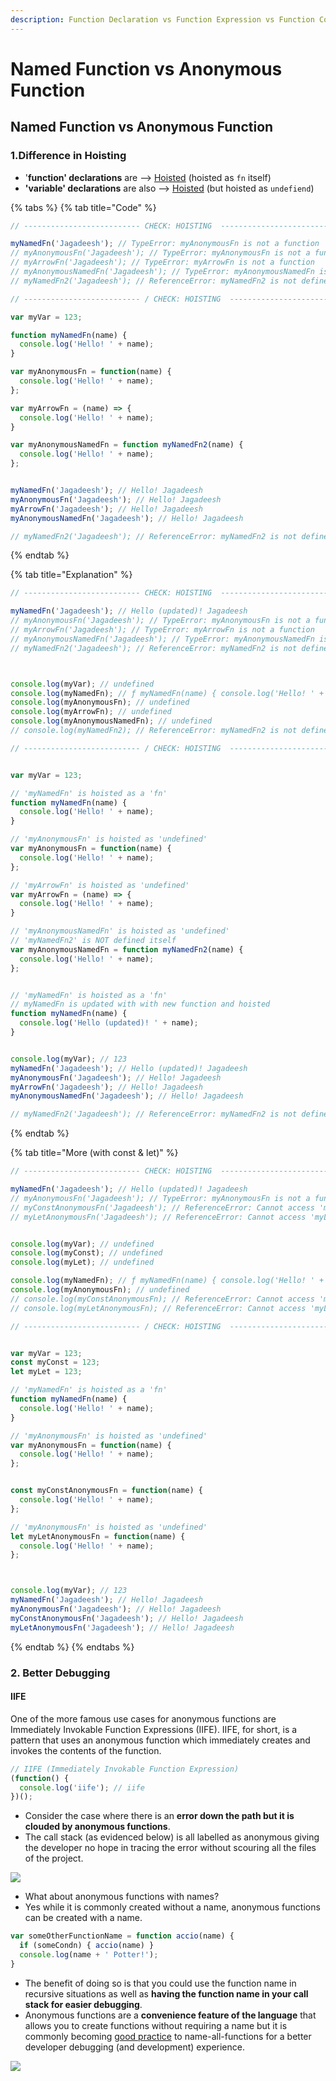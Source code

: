 ```yaml
---
description: Function Declaration vs Function Expression vs Function Constructor
---
```


# Named Function vs Anonymous Function

## Named Function vs Anonymous Function

### 1.Difference in Hoisting

* '**function' declarations** are --&gt; [Hoisted](https://developer.mozilla.org/en-US/docs/Glossary/Hoisting)  \(hoisted as `fn` itself\)
* **'variable' declarations** are also --&gt; [Hoisted](https://developer.mozilla.org/en-US/docs/Glossary/Hoisting)  \(but hoisted as `undefiend`\)

{% tabs %}
{% tab title="Code" %}
```javascript
// -------------------------- CHECK: HOISTING  --------------------------

myNamedFn('Jagadeesh'); // TypeError: myAnonymousFn is not a function
// myAnonymousFn('Jagadeesh'); // TypeError: myAnonymousFn is not a function
// myArrowFn('Jagadeesh'); // TypeError: myArrowFn is not a function
// myAnonymousNamedFn('Jagadeesh'); // TypeError: myAnonymousNamedFn is not a function
// myNamedFn2('Jagadeesh'); // ReferenceError: myNamedFn2 is not defined

// -------------------------- / CHECK: HOISTING  --------------------------

var myVar = 123;

function myNamedFn(name) {
  console.log('Hello! ' + name);
}

var myAnonymousFn = function(name) {
  console.log('Hello! ' + name);
};

var myArrowFn = (name) => {
  console.log('Hello! ' + name);
}

var myAnonymousNamedFn = function myNamedFn2(name) {
  console.log('Hello! ' + name);
};


myNamedFn('Jagadeesh'); // Hello! Jagadeesh
myAnonymousFn('Jagadeesh'); // Hello! Jagadeesh
myArrowFn('Jagadeesh'); // Hello! Jagadeesh
myAnonymousNamedFn('Jagadeesh'); // Hello! Jagadeesh

// myNamedFn2('Jagadeesh'); // ReferenceError: myNamedFn2 is not defined
```
{% endtab %}

{% tab title="Explanation" %}
```javascript
// -------------------------- CHECK: HOISTING  --------------------------

myNamedFn('Jagadeesh'); // Hello (updated)! Jagadeesh
// myAnonymousFn('Jagadeesh'); // TypeError: myAnonymousFn is not a function
// myArrowFn('Jagadeesh'); // TypeError: myArrowFn is not a function
// myAnonymousNamedFn('Jagadeesh'); // TypeError: myAnonymousNamedFn is not a function
// myNamedFn2('Jagadeesh'); // ReferenceError: myNamedFn2 is not defined



console.log(myVar); // undefined
console.log(myNamedFn); // ƒ myNamedFn(name) { console.log('Hello! ' + name) }
console.log(myAnonymousFn); // undefined
console.log(myArrowFn); // undefined
console.log(myAnonymousNamedFn); // undefined
// console.log(myNamedFn2); // ReferenceError: myNamedFn2 is not defined

// -------------------------- / CHECK: HOISTING  --------------------------


var myVar = 123;

// 'myNamedFn' is hoisted as a 'fn'
function myNamedFn(name) {
  console.log('Hello! ' + name);
}

// 'myAnonymousFn' is hoisted as 'undefined'
var myAnonymousFn = function(name) {
  console.log('Hello! ' + name);
};

// 'myArrowFn' is hoisted as 'undefined'
var myArrowFn = (name) => {
  console.log('Hello! ' + name);
}

// 'myAnonymousNamedFn' is hoisted as 'undefined'
// 'myNamedFn2' is NOT defined itself 
var myAnonymousNamedFn = function myNamedFn2(name) {
  console.log('Hello! ' + name);
};


// 'myNamedFn' is hoisted as a 'fn'
// myNamedFn is updated with with new function and hoisted
function myNamedFn(name) {
  console.log('Hello (updated)! ' + name);
}


console.log(myVar); // 123
myNamedFn('Jagadeesh'); // Hello (updated)! Jagadeesh
myAnonymousFn('Jagadeesh'); // Hello! Jagadeesh
myArrowFn('Jagadeesh'); // Hello! Jagadeesh
myAnonymousNamedFn('Jagadeesh'); // Hello! Jagadeesh

// myNamedFn2('Jagadeesh'); // ReferenceError: myNamedFn2 is not defined
```
{% endtab %}

{% tab title="More \(with const & let\)" %}
```javascript
// -------------------------- CHECK: HOISTING  --------------------------

myNamedFn('Jagadeesh'); // Hello (updated)! Jagadeesh
// myAnonymousFn('Jagadeesh'); // TypeError: myAnonymousFn is not a function
// myConstAnonymousFn('Jagadeesh'); // ReferenceError: Cannot access 'myConstAnonymousFn' before initialization
// myLetAnonymousFn('Jagadeesh'); // ReferenceError: Cannot access 'myLetAnonymousFn' before initialization


console.log(myVar); // undefined
console.log(myConst); // undefined
console.log(myLet); // undefined

console.log(myNamedFn); // ƒ myNamedFn(name) { console.log('Hello! ' + name) }
console.log(myAnonymousFn); // undefined
// console.log(myConstAnonymousFn); // ReferenceError: Cannot access 'myConstAnonymousFn' before initialization
// console.log(myLetAnonymousFn); // ReferenceError: Cannot access 'myLetAnonymousFn' before initialization

// -------------------------- / CHECK: HOISTING  --------------------------


var myVar = 123;
const myConst = 123;
let myLet = 123;

// 'myNamedFn' is hoisted as a 'fn'
function myNamedFn(name) {
  console.log('Hello! ' + name);
}

// 'myAnonymousFn' is hoisted as 'undefined'
var myAnonymousFn = function(name) {
  console.log('Hello! ' + name);
};


const myConstAnonymousFn = function(name) {
  console.log('Hello! ' + name);
};

// 'myAnonymousFn' is hoisted as 'undefined'
let myLetAnonymousFn = function(name) {
  console.log('Hello! ' + name);
};



console.log(myVar); // 123
myNamedFn('Jagadeesh'); // Hello! Jagadeesh
myAnonymousFn('Jagadeesh'); // Hello! Jagadeesh
myConstAnonymousFn('Jagadeesh'); // Hello! Jagadeesh
myLetAnonymousFn('Jagadeesh'); // Hello! Jagadeesh
```
{% endtab %}
{% endtabs %}

### 2. Better Debugging

#### IIFE

One of the more famous use cases for anonymous functions are Immediately Invokable Function Expressions \(IIFE\). IIFE, for short, is a pattern that uses an anonymous function which immediately creates and invokes the contents of the function.

```javascript
// IIFE (Immediately Invokable Function Expression)
(function() {
  console.log('iife'); // iife
})();
```

* Consider the case where there is an **error down the path but it is clouded by anonymous functions**. 
* The call stack \(as evidenced below\) is all labelled as anonymous giving the developer no hope in tracing the error without scouring all the files of the project.

![](https://media.licdn.com/dms/image/C4E12AQELf_WmgcYJKA/article-inline_image-shrink_1500_2232/0?e=1574899200&v=beta&t=OHcEPGzyJ9BP7k6YHBtKB7tyxwWFstya5-f0m2PXT3I)

* What about anonymous functions with names? 
* Yes while it is commonly created without a name, anonymous functions can be created with a name.

```javascript
var someOtherFunctionName = function accio(name) {
  if (someCondn) { accio(name) }
  console.log(name + ' Potter!');
}
```

* The benefit of doing so is that you could use the function name in recursive situations as well as **having the function name in your call stack for easier debugging**. 
* Anonymous functions are a **convenience feature of the language** that allows you to create functions without requiring a name but it is commonly becoming [good practice](http://jscs.info/rule/disallowAnonymousFunctions) to name-all-functions for a better developer debugging \(and development\) experience.

![](https://media.licdn.com/dms/image/C4E12AQGTL397NQPIAA/article-inline_image-shrink_1000_1488/0?e=1574899200&v=beta&t=JxUNEMSPDuOj-MqHIcYPC4lWWuAYxpodVBCk-mUjFDI)

